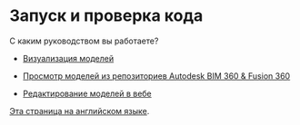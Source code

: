 # Запуск и проверка кода

С каким руководством вы работаете? 

- [Визуализация моделей](environment/rundebug/2legged.md)


- [Просмотр моделей из репозиториев Autodesk BIM 360 & Fusion 360](environment/rundebug/3legged.md)


- [Редактирование моделей в вебе](environment/rundebug/2legged_da.md)


[Эта страница на английском языке](https://learnforge.autodesk.io/#/environment/rundebug/readme).
